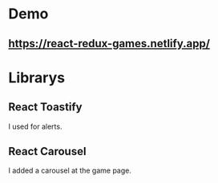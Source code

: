 # Demo
## https://react-redux-games.netlify.app/

# Librarys

## React Toastify

I used for alerts.

## React Carousel

I added a carousel at the game page.
